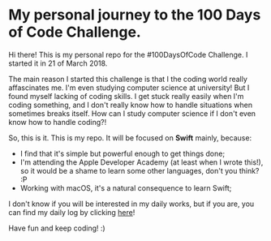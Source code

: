 # My personal journey to the 100 Days of Code Challenge.

Hi there! This is my personal repo for the #100DaysOfCode Challenge. I started it in 21 of March 2018.

The main reason I started this challenge is that I the coding world really affascinates me. I'm even studying computer science at university!
But I found myself lacking of coding skills. I get stuck really easily when I'm coding something, and I don't really know how to handle situations when sometimes breaks itself. How can I study computer science if I don't even know how to handle coding?!

So, this is it. This is my repo. It will be focused on **Swift** mainly, because:
* I find that it's simple but powerful enough to get things done;
* I'm attending the Apple Developer Academy (at least when I wrote this!), so it would be a shame to learn some other languages, don't you think? :P
* Working with macOS, it's a natural consequence to learn Swift;

I don't know if you will be interested in my daily works, but if you are, you can find my daily log by clicking [here](log.md)!

Have fun and keep coding! :)
